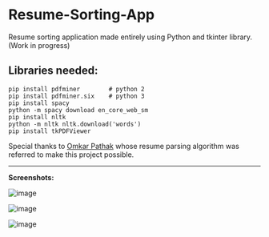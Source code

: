 # Resume-Sorting-App
Resume sorting application made entirely using Python and tkinter library. (Work in progress)

## Libraries needed:
```
pip install pdfminer        # python 2
pip install pdfminer.six    # python 3
pip install spacy
python -m spacy download en_core_web_sm
pip install nltk
python -m nltk nltk.download('words')
pip install tkPDFViewer
```
Special thanks to [Omkar Pathak](https://omkarpathak.in/) whose resume parsing algorithm was referred to make this project possible.

---

**Screenshots:**

![image](https://user-images.githubusercontent.com/63895478/159186344-692a9b81-4032-420f-bbbb-b66c7b80621b.png)

![image](https://user-images.githubusercontent.com/63895478/159186238-46293419-4b20-4c91-802e-591784ae4320.png)

![image](https://user-images.githubusercontent.com/63895478/159186252-9c6cf989-0ef6-4181-b8b4-f5e5a2d3da1e.png)

